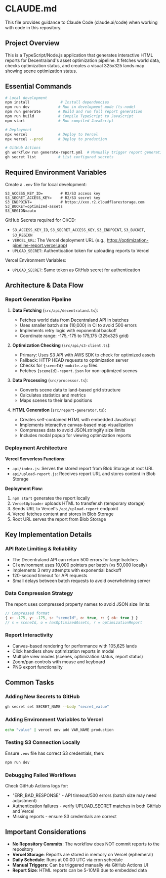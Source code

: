 # CLAUDE.md

This file provides guidance to Claude Code (claude.ai/code) when working with code in this repository.

## Project Overview

This is a TypeScript/Node.js application that generates interactive HTML reports for Decentraland's asset optimization pipeline. It fetches world data, checks optimization status, and creates a visual 325x325 lands map showing scene optimization status.

## Essential Commands

```bash
# Local development
npm install              # Install dependencies
npm run dev             # Run in development mode (ts-node)
npm run generate        # Build and run full report generation
npm run build           # Compile TypeScript to JavaScript
npm start               # Run compiled JavaScript

# Deployment
npx vercel              # Deploy to Vercel
npx vercel --prod       # Deploy to production

# GitHub Actions
gh workflow run generate-report.yml  # Manually trigger report generation
gh secret list          # List configured secrets
```

## Required Environment Variables

Create a `.env` file for local development:
```env
S3_ACCESS_KEY_ID=        # R2/S3 access key
S3_SECRET_ACCESS_KEY=    # R2/S3 secret key
S3_ENDPOINT=             # https://xxx.r2.cloudflarestorage.com
S3_BUCKET=optimized-assets
S3_REGION=auto
```

GitHub Secrets required for CI/CD:
- `S3_ACCESS_KEY_ID`, `S3_SECRET_ACCESS_KEY`, `S3_ENDPOINT`, `S3_BUCKET`, `S3_REGION`
- `VERCEL_URL`: The Vercel deployment URL (e.g., https://optimization-pipeline-report.vercel.app)
- `UPLOAD_SECRET`: Authentication token for uploading reports to Vercel

Vercel Environment Variables:
- `UPLOAD_SECRET`: Same token as GitHub secret for authentication

## Architecture & Data Flow

### Report Generation Pipeline
1. **Data Fetching** (`src/api/decentraland.ts`):
   - Fetches world data from Decentraland API in batches
   - Uses smaller batch size (10,000) in CI to avoid 500 errors
   - Implements retry logic with exponential backoff
   - Coordinate range: -175,-175 to 175,175 (325x325 grid)

2. **Optimization Checking** (`src/api/s3-client.ts`):
   - Primary: Uses S3 API with AWS SDK to check for optimized assets
   - Fallback: HTTP HEAD requests to optimization server
   - Checks for `{sceneId}-mobile.zip` files
   - Fetches `{sceneId}-report.json` for non-optimized scenes

3. **Data Processing** (`src/processor.ts`):
   - Converts scene data to land-based grid structure
   - Calculates statistics and metrics
   - Maps scenes to their land positions

4. **HTML Generation** (`src/report-generator.ts`):
   - Creates self-contained HTML with embedded JavaScript
   - Implements interactive canvas-based map visualization
   - Compresses data to avoid JSON.stringify size limits
   - Includes modal popup for viewing optimization reports

### Deployment Architecture

**Vercel Serverless Functions**:
- `api/index.js`: Serves the stored report from Blob Storage at root URL
- `api/upload-report.js`: Receives report URL and stores content in Blob Storage

**Deployment Flow**:
1. `npm start` generates the report locally
2. `VercelUploader` uploads HTML to transfer.sh (temporary storage)
3. Sends URL to Vercel's `/api/upload-report` endpoint
4. Vercel fetches content and stores in Blob Storage
5. Root URL serves the report from Blob Storage

## Key Implementation Details

### API Rate Limiting & Reliability
- The Decentraland API can return 500 errors for large batches
- CI environment uses 10,000 pointers per batch (vs 50,000 locally)
- Implements 3 retry attempts with exponential backoff
- 120-second timeout for API requests
- Small delays between batch requests to avoid overwhelming server

### Data Compression Strategy
The report uses compressed property names to avoid JSON size limits:
```javascript
// Compressed format
{ x: -175, y: -175, s: "sceneId", o: true, r: { ok: true } }
// s = sceneId, o = hasOptimizedAssets, r = optimizationReport
```

### Report Interactivity
- Canvas-based rendering for performance with 105,625 lands
- Click handlers show optimization reports in modal
- Multiple view modes (scenes, optimization status, report status)
- Zoom/pan controls with mouse and keyboard
- PNG export functionality

## Common Tasks

### Adding New Secrets to GitHub
```bash
gh secret set SECRET_NAME --body "secret_value"
```

### Adding Environment Variables to Vercel
```bash
echo "value" | vercel env add VAR_NAME production
```

### Testing S3 Connection Locally
Ensure `.env` file has correct S3 credentials, then:
```bash
npm run dev
```

### Debugging Failed Workflows
Check GitHub Actions logs for:
- "ERR_BAD_RESPONSE" - API timeout/500 errors (batch size may need adjustment)
- Authentication failures - verify UPLOAD_SECRET matches in both GitHub and Vercel
- Missing reports - ensure S3 credentials are correct

## Important Considerations

- **No Repository Commits**: The workflow does NOT commit reports to the repository
- **Vercel Storage**: Reports are stored in memory on Vercel (ephemeral)
- **Daily Schedule**: Runs at 00:00 UTC via cron schedule
- **Manual Triggers**: Can be triggered manually via GitHub Actions UI
- **Report Size**: HTML reports can be 5-10MB due to embedded data